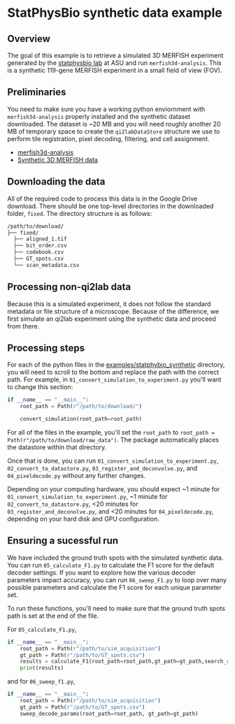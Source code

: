 # StatPhysBio synthetic data example

## Overview

The goal of this example is to retrieve a simulated 3D MERFISH experiment generated by the [statphysbio lab](https://labpresse.com/) at ASU and run `merfish3d-analysis`. This is a synthetic 119-gene MERFISH experiment in a small field of view (FOV).

## Preliminaries

You need to make sure you have a working python enviornment with `merfish3d-analysis` properly installed and the synthetic dataset downloaded. The dataset is ~20 MB and you will need roughly another 20 MB of temporary space to create the `qi2labDataStore` structure we use to perform tile registration, pixel decoding, filtering, and cell assignment.

- [merfish3d-analysis](https://www.github.com/qi2lab/merfish3d-analysis)
- [Synthetic 3D MERFISH data](https://drive.google.com/file/d/12D0VjfFSGjTsUAJdM0DUTvIdU0ReNGgG/view?usp=sharing)

## Downloading the data

All of the required code to process this data is in the Google Drive download. There should be one top-level directories in the downloaded folder, `fixed`. The directory structure is as follows:

```bash
/path/to/download/
├── fixed/ 
  ├── aligned_1.tif
  ├── bit_order.csv
  ├── codebook.csv
  ├── GT_spots.csv
  └── scan_metadata.csv
```

## Processing non-qi2lab data

Because this is a simulated experiment, it does not follow the standard metadata or file structure of a microscope. Because of the difference, we first simulate an qi2lab experiment using the synthetic data and proceed from there.

## Processing steps

For each of the python files in the [examples/statphybio_synthetic](https://github.com/QI2lab/merfish3d-analysis/tree/82db7cb6238f1361e497b7cd19b802a5effdf618/examples/statphysbio_synthetic) directory, you will need to scroll to the bottom and replace the path with the correct path. For example, in `01_convert_simulation_to_experiment.py` you'll want to change this section:

```python
if __name__ == "__main__":
    root_path = Path(r"/path/to/download/")

    convert_simulation(root_path=root_path)
```

For all of the files in the example, you'll set the `root_path` to `root_path = Path(r"/path/to/download/raw_data")`. The package automatically places the datastore within that directory.

Once that is done, you can run `01_convert_simulation_to_experiment.py`, `02_convert_to_datastore.py`, `03_register_and_deconvolve.py`, and `04_pixeldecode.py` without any further changes. 

Depending on your computing hardware, you should expect ~1 minute for `01_convert_simulation_to_experiment.py`, ~1 minute for `02_convert_to_datastore.py`, <20 minutes for `03_register_and_deconolve.py`, and <20 minutes for  `04_pixeldecode.py`, depending on your hard disk and GPU configuration.

## Ensuring a sucessful run

We have included the ground truth spots with the simulated synthetic data. You can run `05_calculate_F1.py` to calculate the F1 score for the default decoder settings. If you want to explore how the various decoder parameters impact accuracy, you can run `06_sweep_F1.py` to loop over many possible parameters and calculate the F1 score for each unique parameter set.

To run these functions, you'll need to make sure that the ground truth spots path is set at the end of the file.

For `05_calculate_F1.py`,
```python
if __name__ == "__main__":
    root_path = Path(r"/path/to/sim_acquisition")
    gt_path = Path(r"/path/to/GT_spots.csv")
    results = calculate_F1(root_path=root_path,gt_path=gt_path,search_radius=.75)
    print(results)
```

and for `06_sweep_f1.py`,

```python
if __name__ == "__main__":
    root_path = Path(r"/path/to/sim_acquisition")
    gt_path = Path(r"/path/to/GT_spots.csv")
    sweep_decode_params(root_path=root_path, gt_path=gt_path)
```
